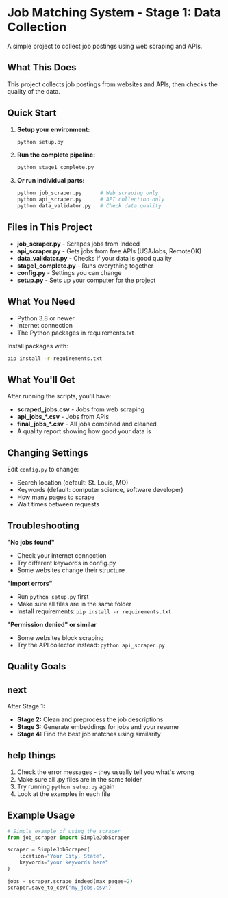 # Job Matching System - Stage 1: Data Collection

A simple project to collect job postings using web scraping and APIs.

## What This Does

This project collects job postings from websites and APIs, then checks the quality of the data.

## Quick Start

1. **Setup your environment:**
   ```bash
   python setup.py
   ```

2. **Run the complete pipeline:**
   ```bash
   python stage1_complete.py
   ```

3. **Or run individual parts:**
   ```bash
   python job_scraper.py      # Web scraping only
   python api_scraper.py      # API collection only
   python data_validator.py   # Check data quality
   ```

## Files in This Project

- **job_scraper.py** - Scrapes jobs from Indeed
- **api_scraper.py** - Gets jobs from free APIs (USAJobs, RemoteOK)
- **data_validator.py** - Checks if your data is good quality
- **stage1_complete.py** - Runs everything together
- **config.py** - Settings you can change
- **setup.py** - Sets up your computer for the project

## What You Need

- Python 3.8 or newer
- Internet connection
- The Python packages in requirements.txt

Install packages with:
```bash
pip install -r requirements.txt
```

## What You'll Get

After running the scripts, you'll have:

- **scraped_jobs.csv** - Jobs from web scraping
- **api_jobs_*.csv** - Jobs from APIs
- **final_jobs_*.csv** - All jobs combined and cleaned
- A quality report showing how good your data is


## Changing Settings

Edit `config.py` to change:
- Search location (default: St. Louis, MO)
- Keywords (default: computer science, software developer)
- How many pages to scrape
- Wait times between requests

## Troubleshooting

**"No jobs found"**
- Check your internet connection
- Try different keywords in config.py
- Some websites change their structure

**"Import errors"**
- Run `python setup.py` first
- Make sure all files are in the same folder
- Install requirements: `pip install -r requirements.txt`

**"Permission denied" or similar**
- Some websites block scraping
- Try the API collector instead: `python api_scraper.py`

## Quality Goals


## next

After Stage 1:
- **Stage 2:** Clean and preprocess the job descriptions
- **Stage 3:** Generate embeddings for jobs and your resume  
- **Stage 4:** Find the best job matches using similarity

## help things

1. Check the error messages - they usually tell you what's wrong
2. Make sure all .py files are in the same folder
3. Try running `python setup.py` again
4. Look at the examples in each file

## Example Usage

```python
# Simple example of using the scraper
from job_scraper import SimpleJobScraper

scraper = SimpleJobScraper(
    location="Your City, State",
    keywords="your keywords here"
)

jobs = scraper.scrape_indeed(max_pages=2)
scraper.save_to_csv("my_jobs.csv")
```
